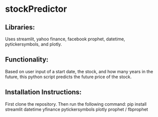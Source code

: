 # stockPredictor

## Libraries:

Uses streamlit, yahoo finance, facebook prophet, datetime, pytickersymbols, and plotly.

## Functionality:

Based on user input of a start date, the stock, and how many years in the future, this python script predicts the future price of the stock.

## Installation Instructions:

First clone the repository. Then run the following command: pip install streamlit datetime yfinance pytickersymbols plotly prophet / fbprophet
